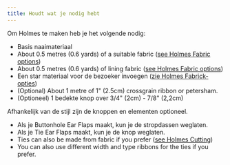 ```yaml
---
title: Houdt wat je nodig hebt
---
```


Om Holmes te maken heb je het volgende nodig:

- Basis naaimateriaal
- About 0.5 metres (0.6 yards) of a suitable fabric ([see Holmes Fabric options](/docs/patterns/holmes/fabric/))
- About 0.5 metres (0.6 yards) of lining fabric ([see Holmes Fabric options](/docs/patterns/holmes/fabric/))
- Een star materiaal voor de bezoeker invoegen ([zie Holmes Fabrick-opties](/docs/patterns/holmes/fabric/))
- (Optional) About 1 metre of 1" (2.5cm) crossgrain ribbon or petersham.
- (Optioneel) 1 bedekte knop over 3/4" (2cm) - 7/8" (2,2cm)

<Note>

Afhankelijk van de stijl zijn de knoppen en elementen optioneel.

- Als je Buttonhole Ear Flaps maakt, kun je de stropdassen weglaten.
- Als je Tie Ear Flaps maakt, kun je de knop weglaten.
- Ties can also be made from fabric if you prefer ([see Holmes Cutting](/docs/patterns/holmes/cutting/))
- You can also use different width and type ribbons for the ties if you prefer.

</Note>
